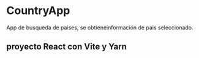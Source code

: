 # CountryApp

App de busqueda de paises, se obtieneinformación de pais seleccionado. 



## proyecto React con Vite y Yarn
